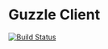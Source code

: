Guzzle Client
=============
[![Build Status](https://travis-ci.org/fancyguy/guzzle-client.png?branch=master)](https://travis-ci.org/fancyguy/guzzle-client)

